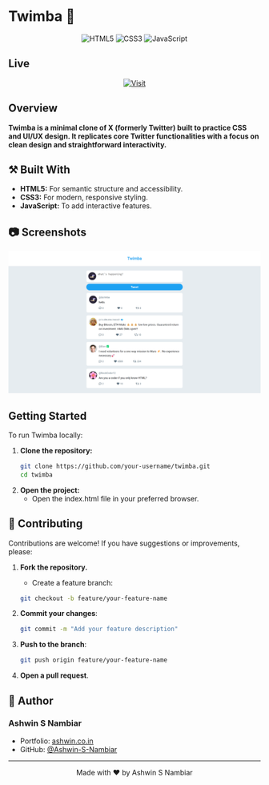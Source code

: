 # Twimba 🐤

<div align="center">
  
  ![HTML5](https://img.shields.io/badge/HTML5-E34F26?style=for-the-badge&logo=html5&logoColor=white)
  ![CSS3](https://img.shields.io/badge/CSS3-1572B6?style=for-the-badge&logo=css3&logoColor=white)
  ![JavaScript](https://img.shields.io/badge/JavaScript-F7DF1E?style=for-the-badge&logo=javascript&logoColor=black)
  
</div>

## Live

<div align="center">

[![Visit](https://img.shields.io/badge/Visit_Site-000?style=for-the-badge&logo=netlify&logoColor=white)](https://twimba-js-scrimba.netlify.app/)
</div>

## Overview

**Twimba is a minimal clone of X (formerly Twitter) built to practice CSS and UI/UX design. It replicates core Twitter functionalities with a focus on clean design and straightforward interactivity.**

## ⚒️ Built With

- **HTML5:** For semantic structure and accessibility.
- **CSS3:** For modern, responsive styling.
- **JavaScript:** To add interactive features.

## 📷 Screenshots

<div align="center">

  ![Twimba Screenshot](./images/LandingPage.png)
</div>

## Getting Started

To run Twimba locally:

1. **Clone the repository:**
   ```bash
   git clone https://github.com/your-username/twimba.git
   cd twimba

2. **Open the project:**
      - Open the index.html file in your preferred browser.


## 🤝 Contributing
Contributions are welcome! If you have suggestions or improvements, please:

1. **Fork the repository.**
      - Create a feature branch: 
      ```bash
      git checkout -b feature/your-feature-name
      ```

2. **Commit your changes**:
    ```bash
    git commit -m "Add your feature description"
    ```

3. **Push to the branch**:

    ```bash
    git push origin feature/your-feature-name
    ```

4. **Open a pull request**.

## 👤 Author

### Ashwin S Nambiar
- Portfolio: [ashwin.co.in](https://ashwin.co.in)
- GitHub: [@Ashwin-S-Nambiar](https://github.com/Ashwin-S-Nambiar)

---

<div align="center">
Made with ❤️ by Ashwin S Nambiar
</div>
